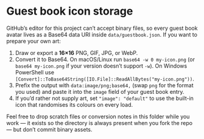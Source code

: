 # Guest book icon storage

GitHub’s editor for this project can’t accept binary files, so every guest book avatar lives as a Base64 data URI inside `data/guestbook.json`. If you want to prepare your own art:

1. Draw or export a **16×16** PNG, GIF, JPG, or WebP.
2. Convert it to Base64. On macOS/Linux run `base64 -w 0 my-icon.png` (or `base64 my-icon.png` if your version doesn’t support `-w`). On Windows PowerShell use `[Convert]::ToBase64String([IO.File]::ReadAllBytes("my-icon.png"))`.
3. Prefix the output with `data:image/png;base64,` (swap `png` for the format you used) and paste it into the `image` field of your guest book entry.
4. If you’d rather not supply art, set `"image": "default"` to use the built-in icon that randomises its colours on every load.

Feel free to drop scratch files or conversion notes in this folder while you work — it exists so the directory is always present when you fork the repo — but don’t commit binary assets.
